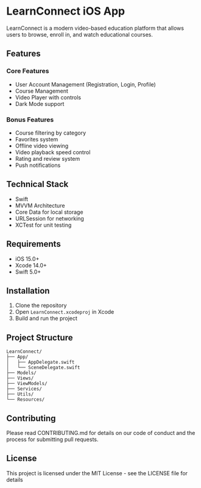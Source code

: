 # LearnConnect iOS App

LearnConnect is a modern video-based education platform that allows users to browse, enroll in, and watch educational courses.

## Features

### Core Features
- User Account Management (Registration, Login, Profile)
- Course Management
- Video Player with controls
- Dark Mode support

### Bonus Features
- Course filtering by category
- Favorites system
- Offline video viewing
- Video playback speed control
- Rating and review system
- Push notifications

## Technical Stack
- Swift
- MVVM Architecture
- Core Data for local storage
- URLSession for networking
- XCTest for unit testing

## Requirements
- iOS 15.0+
- Xcode 14.0+
- Swift 5.0+

## Installation
1. Clone the repository
2. Open `LearnConnect.xcodeproj` in Xcode
3. Build and run the project

## Project Structure
```
LearnConnect/
├── App/
│   ├── AppDelegate.swift
│   └── SceneDelegate.swift
├── Models/
├── Views/
├── ViewModels/
├── Services/
├── Utils/
└── Resources/
```

## Contributing
Please read CONTRIBUTING.md for details on our code of conduct and the process for submitting pull requests.

## License
This project is licensed under the MIT License - see the LICENSE file for details
